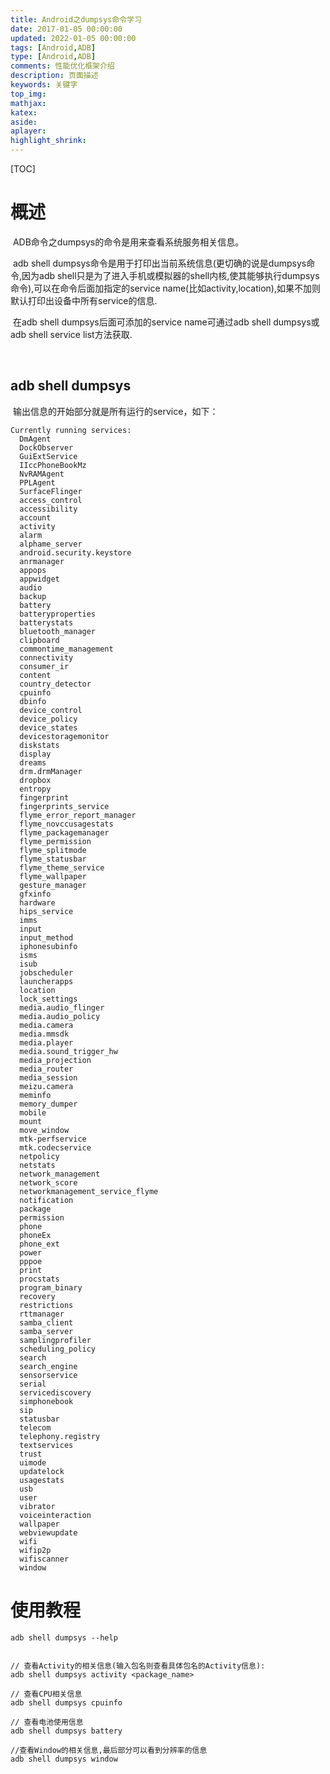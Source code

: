 ```yaml
---
title: Android之dumpsys命令学习
date: 2017-01-05 00:00:00
updated: 2022-01-05 00:00:00
tags: [Android,ADB]
type: [Android,ADB]
comments: 性能优化框架介绍
description: 页面描述
keywords: 关键字
top_img:
mathjax:
katex:
aside:
aplayer:
highlight_shrink:
---
```


[TOC]



# 概述

​		ADB命令之dumpsys的命令是用来查看系统服务相关信息。

​		adb shell dumpsys命令是用于打印出当前系统信息(更切确的说是dumpsys命令,因为adb shell只是为了进入手机或模拟器的shell内核,使其能够执行dumpsys命令),可以在命令后面加指定的service name(比如activity,location),如果不加则默认打印出设备中所有service的信息.

​		在adb shell dumpsys后面可添加的service name可通过adb shell dumpsys或adb shell service list方法获取.

​		

## adb shell dumpsys

​		输出信息的开始部分就是所有运行的service，如下：

```shell
Currently running services:
  DmAgent
  DockObserver
  GuiExtService
  IIccPhoneBookMz
  NvRAMAgent
  PPLAgent
  SurfaceFlinger
  access_control
  accessibility
  account
  activity
  alarm
  alphame_server
  android.security.keystore
  anrmanager
  appops
  appwidget
  audio
  backup
  battery
  batteryproperties
  batterystats
  bluetooth_manager
  clipboard
  commontime_management
  connectivity
  consumer_ir
  content
  country_detector
  cpuinfo
  dbinfo
  device_control
  device_policy
  device_states
  devicestoragemonitor
  diskstats
  display
  dreams
  drm.drmManager
  dropbox
  entropy
  fingerprint
  fingerprints_service
  flyme_error_report_manager
  flyme_novccusagestats
  flyme_packagemanager
  flyme_permission
  flyme_splitmode
  flyme_statusbar
  flyme_theme_service
  flyme_wallpaper
  gesture_manager
  gfxinfo
  hardware
  hips_service
  imms
  input
  input_method
  iphonesubinfo
  isms
  isub
  jobscheduler
  launcherapps
  location
  lock_settings
  media.audio_flinger
  media.audio_policy
  media.camera
  media.mmsdk
  media.player
  media.sound_trigger_hw
  media_projection
  media_router
  media_session
  meizu.camera
  meminfo
  memory_dumper
  mobile
  mount
  move_window
  mtk-perfservice
  mtk.codecservice
  netpolicy
  netstats
  network_management
  network_score
  networkmanagement_service_flyme
  notification
  package
  permission
  phone
  phoneEx
  phone_ext
  power
  pppoe
  print
  procstats
  program_binary
  recovery
  restrictions
  rttmanager
  samba_client
  samba_server
  samplingprofiler
  scheduling_policy
  search
  search_engine
  sensorservice
  serial
  servicediscovery
  simphonebook
  sip
  statusbar
  telecom
  telephony.registry
  textservices
  trust
  uimode
  updatelock
  usagestats
  usb
  user
  vibrator
  voiceinteraction
  wallpaper
  webviewupdate
  wifi
  wifip2p
  wifiscanner
  window
```



# 使用教程

```shell
adb shell dumpsys --help


// 查看Activity的相关信息(输入包名则查看具体包名的Activity信息):
adb shell dumpsys activity <package_name>

// 查看CPU相关信息
adb shell dumpsys cpuinfo

// 查看电池使用信息
adb shell dumpsys battery

//查看Window的相关信息,最后部分可以看到分辨率的信息
adb shell dumpsys window
```

​	